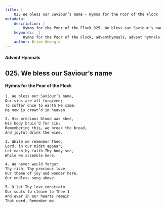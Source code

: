 ```yaml
---
title: |
    025 We bless our Saviour’s name - Hymns for the Poor of the Flock
metadata:
    description: |
        Hymns for the Poor of the Flock 025. We bless our Saviour’s name. We bless our Saviour’s name, Our sins are all forgiven; To suffer once to earth He came: He now is crown’d in heaven. 
    keywords:  |
        Hymns for the Poor of the Flock, adventhymnals, advent hymnals, We bless our Saviour’s name, We bless our Saviour’s name,, 
    author: Brian Onang'o
---
```


#### Advent Hymnals
## 025. We bless our Saviour’s name
####  Hymns for the Poor of the Flock

```txt
1. We bless our Saviour’s name,
Our sins are all forgiven;
To suffer once to earth He came:
He now is crown’d in heaven.

2. His precious blood was shed,
His body bruis’d for sin; 
Remembering this, we break the bread, 
And joyful drink the wine.

3. While we remember Thee,
Lord, in our midst appear;
Let each by faith Thy body see,
While we assemble here.

4. We never would forget
Thy rich, Thy precious love;
Our theme of joy and wonder here,
Our endless song above.

5. O let Thy love constrain
Our souls to cleave to Thee 1 
And ever in our hearts remain 
That word, Remember me.
```